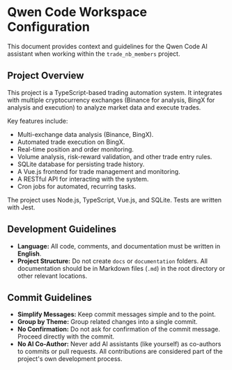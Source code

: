 # Qwen Code Workspace Configuration

This document provides context and guidelines for the Qwen Code AI assistant when working within the `trade_nb_members` project.

## Project Overview

This project is a TypeScript-based trading automation system. It integrates with multiple cryptocurrency exchanges (Binance for analysis, BingX for analysis and execution) to analyze market data and execute trades.

Key features include:
- Multi-exchange data analysis (Binance, BingX).
- Automated trade execution on BingX.
- Real-time position and order monitoring.
- Volume analysis, risk-reward validation, and other trade entry rules.
- SQLite database for persisting trade history.
- A Vue.js frontend for trade management and monitoring.
- A RESTful API for interacting with the system.
- Cron jobs for automated, recurring tasks.

The project uses Node.js, TypeScript, Vue.js, and SQLite. Tests are written with Jest.

## Development Guidelines

- **Language:** All code, comments, and documentation must be written in **English**.
- **Project Structure:** Do not create `docs` or `documentation` folders. All documentation should be in Markdown files (`.md`) in the root directory or other relevant locations.

## Commit Guidelines

- **Simplify Messages:** Keep commit messages simple and to the point.
- **Group by Theme:** Group related changes into a single commit.
- **No Confirmation:** Do not ask for confirmation of the commit message. Proceed directly with the commit.
- **No AI Co-Author:** Never add AI assistants (like yourself) as co-authors to commits or pull requests. All contributions are considered part of the project's own development process.